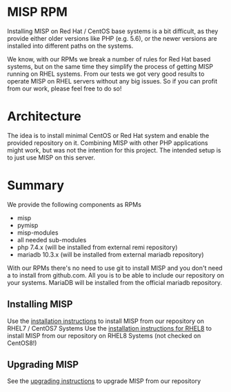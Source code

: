 # MISP RPM
Installing MISP on Red Hat / CentOS base systems is a bit difficult, as they provide either older
versions like PHP (e.g. 5.6), or the newer versions are installed into different paths on the systems.

We know, with our RPMs we break a number of rules for Red Hat based systems, but on the same time they simplify
the process of getting MISP running on RHEL systems. From our tests we got very good results to operate
MISP on RHEL servers without any big issues. So if you can profit from our work, please feel free to do so!

# Architecture
The idea is to install minimal CentOS or Red Hat system and enable the provided repository on it. Combining MISP
with other PHP applications might work, but was not the intention for this project. The intended setup
is to just use MISP on this server.

# Summary
We provide the following components as RPMs

* misp
* pymisp
* misp-modules
* all needed sub-modules
* php 7.4.x (will be installed from external remi repository)
* mariadb 10.3.x (will be installed from external mariadb repository)

With our RPMs there's no need to use git to install MISP and you don't need a to install from github.com. All you
is to be able to include our repository on your systems. MariaDB will be installed from the official mariadb repository.

## Installing MISP
Use the [installation instructions](INSTALL.md) to install MISP from our repository on RHEL7 / CentOS7 Systems
Use the [installation instructions for RHEL8](RHEL8.md) to install MISP from our repository on RHEL8 Systems (not checked on CentOS8!)

## Upgrading MISP
See the [upgrading instructions](UPGRADE.md) to upgrade MISP from our repository

